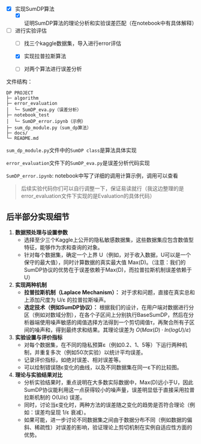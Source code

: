 - [x] 实现SumDP算法
  - [x] 证明SumDP算法的理论分析和实验误差匹配（在notebook中有具体解释）

- [ ] 进行实验评估
  - [ ] 找三个kaggle数据集，导入进行error评估
  - [x] 实现拉普拉斯算法
  - [ ] 对两个算法进行误差分析




文件结构：

```
DP PROJECT
├─ algorithm
├─ error_evaluation
│  └─ SumDP_eva.py（误差分析）
├─ notebook_test
│  └─ SumDP_error.ipynb（示例）
├─ sum_dp_module.py（sum_dp算法）
├─ docs/
└─ README.md

```

`sum_dp_module.py`文件中的`SumDP class`是算法具体实现

`error_evaluation`文件下的`SumDP_eva.py`是误差分析代码实现

`SumDP_error.ipynb`: notebook中写了详细的调用计算示例，调用可以查看

> 后续实验代码你们可以自行调整一下，保证易读就行（我这边整理的是error_evaluation文件下实现的是Evaluation的具体代码）

## 后半部分实现细节

1. **数据预处理与设置参数**
   - 选择至少三个Kaggle上公开的隐私敏感数据集，这些数据集应包含数值型特征，能够作为求和查询的对象。
   - 针对每个数据集，确定一个上界 U（例如，对于收入数据，U可以是一个保守的最大值），同时计算数据的真实最大值 Max(D)。（注意：我们的SumDP协议的优势在于误差依赖于Max(D)，而拉普拉斯机制误差依赖于U）
2. **实现两种机制**
   - **拉普拉斯机制（Laplace Mechanism）：**
      对于求和问题，直接在真实总和上添加尺度为 U/ε 的拉普拉斯噪声。
   - **选定技术（例如SumDP协议）：**
      根据我们的设计，在用户端对数据进行分区（例如对数域分割），在各个子区间上分别执行BaseSumDP，然后在分析器端使用噪声敏感的阈值选择方法得到一个剪切阈值τ，再聚合所有子区间的噪声和，得到最终求和结果。其理论误差为 $O(Max(D)·ln(log U)/ε)$ 
3. **实验设置与评价指标**
   - 对每个数据集，在不同的隐私预算ε（例如0.2、1、5等）下运行两种机制，并重复多次（例如50次实验）以统计平均误差。
   - 记录评价指标，如绝对误差、相对误差等。
   - 可以绘制错误随ε变化的曲线，以及不同数据集在同一ε下的比较图。
4. **理论与实验结果对比**
   - 分析实验结果时，重点说明在大多数实际数据中，Max(D)远小于U，因此SumDP协议能利用这一点获得较小的噪声量，误差明显低于直接采用拉普拉斯机制的 O(U/ε) 误差。
   - 同时，讨论当ε变化时，两种方法的误差随之变化的趋势是否符合理论（例如：误差均呈现 1/ε 衰减）。
   - 如果可能，进一步讨论不同数据集之间由于数据分布不同（例如数据的偏斜、稀疏性）对误差的影响，验证理论上剪切机制在实例自适应性方面的优势。